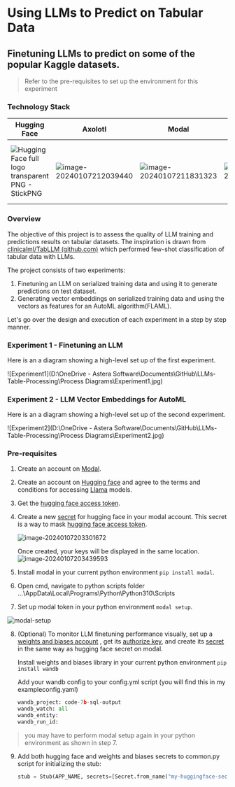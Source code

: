 # Using LLMs to Predict on Tabular Data
## Finetuning LLMs to predict on some of the popular Kaggle datasets. 

> Refer to the pre-requisites to set up the environment for this experiment

### Technology Stack

| Hugging Face                                                 | Axolotl                                                      | Modal                                                        | Llama                                                        | OpenAI                                                       | Weights&Biases                                               |
| ------------------------------------------------------------ | ------------------------------------------------------------ | ------------------------------------------------------------ | ------------------------------------------------------------ | ------------------------------------------------------------ | ------------------------------------------------------------ |
| ![Hugging Face full logo transparent PNG - StickPNG](https://encrypted-tbn0.gstatic.com/images?q=tbn:ANd9GcR6sAUxt9QPkKN7BM3d6yaxUmCtSu3Kz9JPrZHzP9nowV_TqRs4C64cjc2biyboCfnHPxg&usqp=CAU) | ![image-20240107212039440](C:\Users\ayesha.amjad\AppData\Roaming\Typora\typora-user-images\image-20240107212039440.png) | ![image-20240107211831323](C:\Users\ayesha.amjad\AppData\Roaming\Typora\typora-user-images\image-20240107211831323.png) | ![image-20240107212749542](C:\Users\ayesha.amjad\AppData\Roaming\Typora\typora-user-images\image-20240107212749542.png) | ![image-20240107212933043](C:\Users\ayesha.amjad\AppData\Roaming\Typora\typora-user-images\image-20240107212933043.png) | ![GitHub - wandb/assets: Weights & Biases logos, branding, and assets to use  and share](https://raw.githubusercontent.com/wandb/assets/main/wandb-logo-yellow-dots-black-wb.svg) |

### Overview

The objective of this project is to assess the quality of LLM training and predictions results on tabular datasets. The inspiration is drawn from [clinicalml/TabLLM (github.com)](https://github.com/clinicalml/TabLLM) which performed few-shot classification of tabular data with LLMs. 

The project consists of two experiments:

1. Finetuning an LLM on serialized training data and using it to generate predictions on test dataset. 
2. Generating vector embeddings on serialized training data and using the vectors as features for an AutoML algorithm(FLAML). 

Let's go over the design and execution of each experiment in a step by step manner. 

### Experiment 1 - Finetuning an LLM

Here is an a diagram showing a high-level set up of the first experiment.

![Experiment1](D:\OneDrive - Astera Software\Documents\GitHub\LLMs-Table-Processing\Process Diagrams\Experiment1.jpg)



### Experiment 2 - LLM Vector Embeddings for AutoML

Here is an a diagram showing a high-level set up of the second experiment.

![Experiment2](D:\OneDrive - Astera Software\Documents\GitHub\LLMs-Table-Processing\Process Diagrams\Experiment2.jpg)



### Pre-requisites

1. Create an account on [Modal](https://modal.com/).

2. Create an account on [Hugging face](https://huggingface.co/) and agree to the terms and conditions for accessing [Llama](https://huggingface.co/meta-llama/Llama-2-13b-chat-hf) models. 

3. Get the [hugging face access token](https://huggingface.co/settings/tokens). 

4. Create a new [secret](https://modal.com/ayeshaamjad0828/secrets) for hugging face in your modal account. This secret is a way to mask [hugging face access token](https://modal.com/ayeshaamjad0828/secrets). 

   ![image-20240107203301672](C:\Users\ayesha.amjad\AppData\Roaming\Typora\typora-user-images\image-20240107203301672.png)

   Once created, your keys will be displayed in the same location. 
   ![image-20240107203439593](C:\Users\ayesha.amjad\AppData\Roaming\Typora\typora-user-images\image-20240107203439593.png)

5. Install modal in your current python environment `pip install modal`.

6. Open cmd, navigate to python scripts folder  ...\AppData\Local\Programs\Python\Python310\Scripts

7.  Set up modal token in your python environment `modal setup`.

   ![modal-setup](C:\Users\ayesha.amjad\Pictures\DL\modal-setup.PNG)

8. (Optional) To monitor LLM finetuning performance visually, set up a [weights and biases account](https://wandb.ai/home) , get its [authorize key](https://wandb.ai/authorize), and create its [secret](https://modal.com/ayeshaamjad0828/secrets) in the same way as hugging face secret on modal. 

   Install weights and biases library in your current python environment  `pip install wandb`

   Add your wandb config to your config.yml script (you will find this in my exampleconfig.yaml)

   ```python
   wandb_project: code-7b-sql-output
   wandb_watch: all
   wandb_entity:
   wandb_run_id:
   ```

> you may have to perform modal setup again in your python environment as shown in step 7. 

9. Add both hugging face and weights and biases secrets to common.py script for initializing the stub:

   ```python
   stub = Stub(APP_NAME, secrets=[Secret.from_name("my-huggingface-secret1"), Secret.from_name("my-wandb-secret1")])
   ```

   

